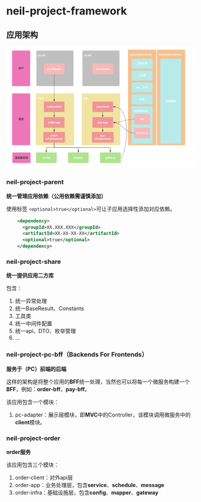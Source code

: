 # neil-project-framework

## 应用架构

![img.png](img.png)

### neil-project-parent

**统一管理应用依赖（公用依赖需谨慎添加）**

使用标签 `<optional>true</optional>`可让子应用选择性添加对应依赖。

```xml
    <dependency>
      <groupId>XX.XXX.XXX</groupId>
      <artifactId>XX-XX-XX-XX</artifactId>
      <optional>true</optional>
    </dependency>
```

### neil-project-share

**统一提供应用二方库**

包含：
1. 统一异常处理
2. 统一BaseResult、Constants
3. 工具类
4. 统一中间件配置
5. 统一api、DTO、枚举管理
6. ...

### neil-project-pc-bff（Backends For Frontends）

**服务于（PC）前端的后端**

这样的架构是将整个应用的**BFF**统一处理，当然也可以将每一个微服务构建一个**BFF**，例如：**order-bff**，**pay-bff**。

该应用包含一个模块：
1. pc-adapter：展示层模块，即**MVC**中的Controller，该模块调用微服务中的**client**模块。


### neil-project-order

**order服务**

该应用包含三个模块：
1. order-client：对外api层
2. order-app：业务处理层，包含**service**、**schedule**、**message**
3. order-infra：基础设施层，包含**config**、**mapper**、**gateway**




